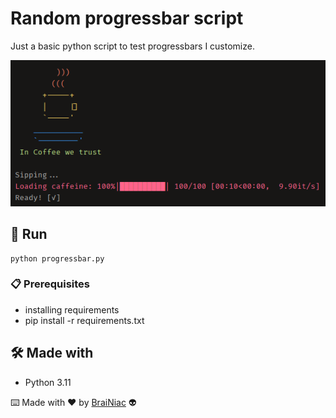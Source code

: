 # Random progressbar script

Just a basic  python script to test progressbars I customize.

![alt text](https://github.com/babyboydaprince/progressbar/blob/main/img/model.png?raw=true)

## 🚀 Run

 ```
python progressbar.py
 ```
### 📋 Prerequisites

- installing requirements
- pip install -r requirements.txt

## 🛠️ Made with

- Python 3.11



⌨️ Made with ❤️ by [BraiNiac](https://github.com/babyboydaprince) 👽